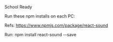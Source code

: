 School Ready

Run these npm installs on each PC:

Refs:
https://www.npmjs.com/package/react-sound

Run:
npm install react-sound --save
